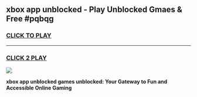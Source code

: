 
## xbox app unblocked - Play Unblocked Gmaes & Free #pqbqg
<h3>
<a href="https://news.freeplayer.one?title=xbox_app_unblocked&ref=26F">CLICK TO PLAY</a></h3>
<hr>

<h3>
<a href="https://news.freeplayer.one?title=xbox_app_unblocked&ref=26F">CLICK 2 PLAY</a>
  
</h3>

<a href="https://news.freeplayer.one?title=xbox_app_unblocked&ref=26F/"><img src="https://clearcache.store/games.png"></a>


**xbox app unblocked games unblocked: Your Gateway to Fun and Accessible Online Gaming**
